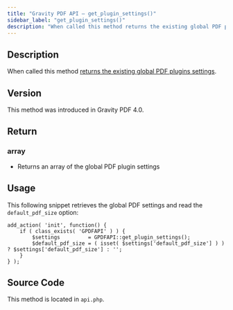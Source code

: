 ```yaml
---
title: "Gravity PDF API – get_plugin_settings()"
sidebar_label: "get_plugin_settings()"
description: "When called this method returns the existing global PDF plugins settings. "
---
```


## Description

When called this method [returns the existing global PDF plugins settings](user-global-settings.md).

## Version

This method was introduced in Gravity PDF 4.0.

## Return

### array
* Returns an array of the global PDF plugin settings

## Usage

This following snippet retrieves the global PDF settings and read the `default_pdf_size` option:

```
add_action( 'init', function() {
    if ( class_exists( 'GPDFAPI' ) ) {
        $settings         = GPDFAPI::get_plugin_settings();
        $default_pdf_size = ( isset( $settings['default_pdf_size'] ) ) ? $settings['default_pdf_size'] : '';
    }
} );
```

## Source Code

This method is located in `api.php`.
